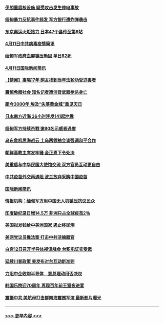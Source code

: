 #### [伊朗重启核设施 疑受攻击发生停电事故](../pages/prog202/a103094103.md?t=04121301) 
#### [缅甸暴力反抗事件频发 军方银行遭炸弹袭击](../pages/prog202/a103093973.md?t=04121301) 
#### [东京奥运火炬接力 日本47个县传至第9站](../pages/prog202/a103093984.md?t=04121301) 
#### [4月11日中共病毒疫情简讯](../pages/prog202/a103093916.md?t=04121301) 
#### [缅甸军政府血腥镇压勃固 单日82死](../pages/prog202/a103093910.md?t=04121301) 
#### [4月11日国际新闻简讯](../pages/prog202/a103093892.md?t=04121301) 
#### [【禁闻】事隔17年 网友找到当年法轮功受迫害者](../pages/prog202/a103093874.md?t=04121301) 
#### [震惊希腊社会 知名记者遭消音武器枪杀身亡](../pages/prog202/a103093832.md?t=04121301) 
#### [距今3000年 埃及“失落黄金城”重见天日](../pages/prog202/a103093805.md?t=04121301) 
#### [日本南方近海 36小时连发141起地震](../pages/prog202/a103093794.md?t=04121301) 
#### [缅甸军方持续杀戮 逾80名示威者遇害](../pages/prog202/a103093692.md?t=04121301) 
#### [乌东危机黑海战云 土乌两领袖会谈强调和平合作](../pages/prog202/a103093649.md?t=04121301) 
#### [朝鲜高教主席发牢骚 金正恩下令处决](../pages/prog202/a103093618.md?t=04121301) 
#### [美重启与中华民国大使馆交流 双方官员互动更自由](../pages/prog202/a103093585.md?t=04121301) 
#### [中共疫苗外交再遇阻 波兰放弃采购中国疫苗](../pages/prog202/a103093534.md?t=04121301) 
#### [国际新闻简讯](../pages/prog202/a103093502.md?t=04121301) 
#### [情报机构：缅甸军方用中国无人机镇压抗议民众](../pages/prog202/a103093454.md?t=04121301) 
#### [印度破纪录日增14.5万 非洲只占全球疫苗2％](../pages/prog202/a103093389.md?t=04121301) 
#### [美国拟发钱给中美洲国家 遏止移民潮](../pages/prog202/a103093379.md?t=04121301) 
#### [美两党议员推法案 打击中共活摘器官](../pages/prog202/a103093362.md?t=04121301) 
#### [白宫12日召开半导体视讯峰会 台积电证实受邀](../pages/prog202/a103093359.md?t=04121301) 
#### [延续川普政策 美发布对台互动新准则](../pages/prog202/a103093364.md?t=04121301) 
#### [力阻中企收购半导体　意总理动用否决权](../pages/prog202/a103093352.md?t=04121301) 
#### [韩国乐院迎70周年 再现百年前王室夜进宴](../pages/prog202/a103093339.md?t=04121301) 
#### [震摄中共 美航母打击群南海震撼军演 最新影片曝光](../pages/prog202/a103092913.md?t=04121301) 

----
#### [ >>> 更早内容 <<< ](../indexes/prog202-earlier.md)
